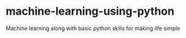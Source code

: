 # machine-learning-using-python
Machine learning along with basic python skills for making life simple
